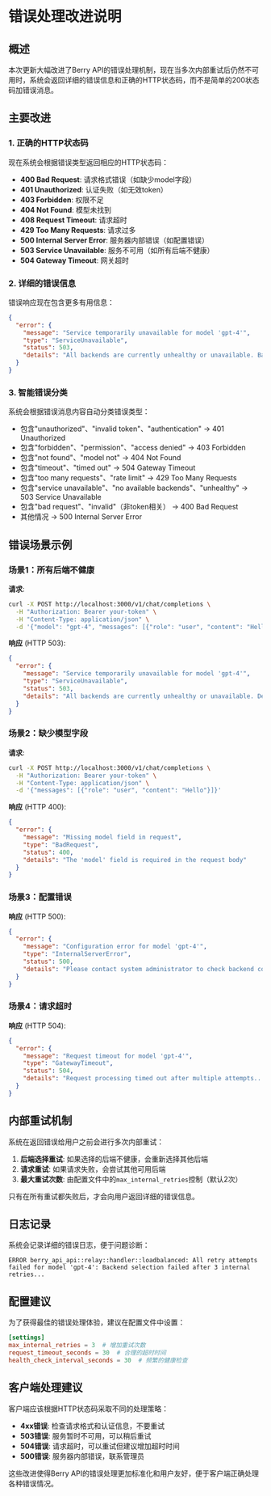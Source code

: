# 错误处理改进说明

## 概述

本次更新大幅改进了Berry API的错误处理机制，现在当多次内部重试后仍然不可用时，系统会返回详细的错误信息和正确的HTTP状态码，而不是简单的200状态码加错误消息。

## 主要改进

### 1. 正确的HTTP状态码

现在系统会根据错误类型返回相应的HTTP状态码：

- **400 Bad Request**: 请求格式错误（如缺少model字段）
- **401 Unauthorized**: 认证失败（如无效token）
- **403 Forbidden**: 权限不足
- **404 Not Found**: 模型未找到
- **408 Request Timeout**: 请求超时
- **429 Too Many Requests**: 请求过多
- **500 Internal Server Error**: 服务器内部错误（如配置错误）
- **503 Service Unavailable**: 服务不可用（如所有后端不健康）
- **504 Gateway Timeout**: 网关超时

### 2. 详细的错误信息

错误响应现在包含更多有用信息：

```json
{
  "error": {
    "message": "Service temporarily unavailable for model 'gpt-4'",
    "type": "ServiceUnavailable",
    "status": 503,
    "details": "All backends are currently unhealthy or unavailable. Backend selection failed after 3 internal retries for model 'gpt-4': No healthy backends available. Total backends: 3, Enabled: 3, Healthy: 0."
  }
}
```

### 3. 智能错误分类

系统会根据错误消息内容自动分类错误类型：

- 包含"unauthorized"、"invalid token"、"authentication" → 401 Unauthorized
- 包含"forbidden"、"permission"、"access denied" → 403 Forbidden  
- 包含"not found"、"model not" → 404 Not Found
- 包含"timeout"、"timed out" → 504 Gateway Timeout
- 包含"too many requests"、"rate limit" → 429 Too Many Requests
- 包含"service unavailable"、"no available backends"、"unhealthy" → 503 Service Unavailable
- 包含"bad request"、"invalid"（非token相关） → 400 Bad Request
- 其他情况 → 500 Internal Server Error

## 错误场景示例

### 场景1：所有后端不健康

**请求**:
```bash
curl -X POST http://localhost:3000/v1/chat/completions \
  -H "Authorization: Bearer your-token" \
  -H "Content-Type: application/json" \
  -d '{"model": "gpt-4", "messages": [{"role": "user", "content": "Hello"}]}'
```

**响应** (HTTP 503):
```json
{
  "error": {
    "message": "Service temporarily unavailable for model 'gpt-4'",
    "type": "ServiceUnavailable", 
    "status": 503,
    "details": "All backends are currently unhealthy or unavailable. Details: Backend selection failed after 3 internal retries..."
  }
}
```

### 场景2：缺少模型字段

**请求**:
```bash
curl -X POST http://localhost:3000/v1/chat/completions \
  -H "Authorization: Bearer your-token" \
  -H "Content-Type: application/json" \
  -d '{"messages": [{"role": "user", "content": "Hello"}]}'
```

**响应** (HTTP 400):
```json
{
  "error": {
    "message": "Missing model field in request",
    "type": "BadRequest",
    "status": 400,
    "details": "The 'model' field is required in the request body"
  }
}
```

### 场景3：配置错误

**响应** (HTTP 500):
```json
{
  "error": {
    "message": "Configuration error for model 'gpt-4'",
    "type": "InternalServerError",
    "status": 500,
    "details": "Please contact system administrator to check backend configuration"
  }
}
```

### 场景4：请求超时

**响应** (HTTP 504):
```json
{
  "error": {
    "message": "Request timeout for model 'gpt-4'",
    "type": "GatewayTimeout",
    "status": 504,
    "details": "Request processing timed out after multiple attempts..."
  }
}
```

## 内部重试机制

系统在返回错误给用户之前会进行多次内部重试：

1. **后端选择重试**: 如果选择的后端不健康，会重新选择其他后端
2. **请求重试**: 如果请求失败，会尝试其他可用后端
3. **最大重试次数**: 由配置文件中的`max_internal_retries`控制（默认2次）

只有在所有重试都失败后，才会向用户返回详细的错误信息。

## 日志记录

系统会记录详细的错误日志，便于问题诊断：

```
ERROR berry_api_api::relay::handler::loadbalanced: All retry attempts failed for model 'gpt-4': Backend selection failed after 3 internal retries...
```

## 配置建议

为了获得最佳的错误处理体验，建议在配置文件中设置：

```toml
[settings]
max_internal_retries = 3  # 增加重试次数
request_timeout_seconds = 30  # 合理的超时时间
health_check_interval_seconds = 30  # 频繁的健康检查
```

## 客户端处理建议

客户端应该根据HTTP状态码采取不同的处理策略：

- **4xx错误**: 检查请求格式和认证信息，不要重试
- **503错误**: 服务暂时不可用，可以稍后重试
- **504错误**: 请求超时，可以重试但建议增加超时时间
- **500错误**: 服务器内部错误，联系管理员

这些改进使得Berry API的错误处理更加标准化和用户友好，便于客户端正确处理各种错误情况。
